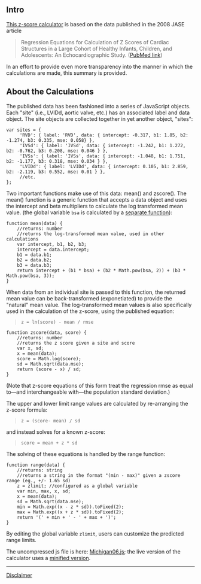 ## Intro ##

[This z-score calculator](http://parameterz.blogspot.com/2008/09/z-scores-of-cardiac-structures.html) is based on the data published in the 2008 JASE article
> Regression Equations for Calculation of Z Scores of Cardiac Structures in a Large Cohort of Healthy Infants, Children, and Adolescents: An Echocardiographic Study. ([PubMed link](http://www.ncbi.nlm.nih.gov/pubmed/18406572))

In an effort to provide even more transparency into the manner in which the calculations are made, this summary is provided.


## About the Calculations ##

The published data has been fashioned into a series of JavaScript objects. Each "site" (i.e., LVIDd, aortic valve, etc.) has an associated label and data object. The site objects are collected together in yet another object, "sites":

```
var sites = {     
     'RVD': { label: 'RVD', data: { intercept: -0.317, b1: 1.85, b2: -1.274, b3: 0.335, mse: 0.058} },
     'IVSd': { label: 'IVSd', data: { intercept: -1.242, b1: 1.272, b2: -0.762, b3: 0.208, mse: 0.046 } },
     'IVSs': { label: 'IVSs', data: { intercept: -1.048, b1: 1.751, b2: -1.177, b3: 0.318, mse: 0.034 } },
     'LVIDd': { label: 'LVIDd', data: { intercept: 0.105, b1: 2.859, b2: -2.119, b3: 0.552, mse: 0.01 } },
     //etc. 
}; 
```

Two important functions make use of this data: mean() and zscore(). The mean() function is a generic function that accepts a data object and uses the intercept and beta multipliers to calculate the log transformed mean value. (the global variable
`bsa` is calculated by a [separate function](CalculatingBSA.md)):

```
function mean(data) {
    //returns: number
    //returns the log-transformed mean value, used in other calculations
    var intercept, b1, b2, b3;
    intercept = data.intercept;
    b1 = data.b1;
    b2 = data.b2;
    b3 = data.b3;
    return intercept + (b1 * bsa) + (b2 * Math.pow(bsa, 2)) + (b3 * Math.pow(bsa, 3));
}            
```

When data from an individual site is passed to this function, the returned mean value can be back-transformed (exponetiated) to provide the "natural" mean value. The log-transformed mean values is also specifically used in the calculation of the z-score, using the published equation:
> `z = ln(score) - mean / rmse`

```
function zscore(data, score) {
    //returns: number
    //returns the z score given a site and score
    var x, sd;
    x = mean(data);
    score = Math.log(score);
    sd = Math.sqrt(data.mse);
    return (score - x) / sd;
}     
```

(Note that z-score equations of this form treat the regression rmse as equal to—and interchangeable with—the population standard deviation.)

The upper and lower limit range values are calculated by re-arranging the z-score formula:
> `z = (score- mean) / sd`

and instead solves for a known z-score:
> `score = mean + z * sd`

The solving of these equations is handled by the range function:

```
function range(data) {
    //returns: string
    //returns a string in the format "(min - max)" given a zscore range (eg., +/- 1.65 sd)
    z = zlimit; //configured as a global variable
    var min, max, x, sd;
    x = mean(data);
    sd = Math.sqrt(data.mse);
    min = Math.exp((x - z * sd)).toFixed(2);
    max = Math.exp((x + z * sd)).toFixed(2);
    return '(' + min + ' - ' + max + ')';
}
```

By editing the global variable `zlimit`, users can customize the predicted range limits.

The uncompressed js file is here: [Michigan06.js](http://assets.parameterz.com/js/Michigan06.js); the live version of the calculator uses a [minified version](http://assets.parameterz.com/js/Michigan.min.js).



---

[Disclaimer](Disclaimer.md)
